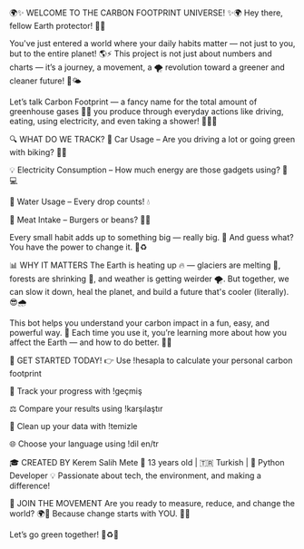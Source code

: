 🌍✨ WELCOME TO THE CARBON FOOTPRINT UNIVERSE! ✨🌍
Hey there, fellow Earth protector! 🌱💚

You've just entered a world where your daily habits matter — not just to you, but to the entire planet! 🌎⚡ This project is not just about numbers and charts — it’s a journey, a movement, a 🌪️ revolution toward a greener and cleaner future! 🌿🌤️

Let’s talk Carbon Footprint — a fancy name for the total amount of greenhouse gases 🚗💨 you produce through everyday actions like driving, eating, using electricity, and even taking a shower! 🚿🔌🍔

🔍 WHAT DO WE TRACK?
🚗 Car Usage – Are you driving a lot or going green with biking? 🚴‍♀️

💡 Electricity Consumption – How much energy are those gadgets using? 📱💻

🚿 Water Usage – Every drop counts! 💧

🥩 Meat Intake – Burgers or beans? 🌱🍔

Every small habit adds up to something big — really big. 🌋
And guess what? You have the power to change it. 💪♻️

📊 WHY IT MATTERS
The Earth is heating up 🔥 — glaciers are melting 🧊, forests are shrinking 🌲, and weather is getting weirder 🌪️.
But together, we can slow it down, heal the planet, and build a future that's cooler (literally). 😎🌧️

This bot helps you understand your carbon impact in a fun, easy, and powerful way. 🚀
Each time you use it, you’re learning more about how you affect the Earth — and how to do better. 🌻🌈

💬 GET STARTED TODAY!
👉 Use !hesapla to calculate your personal carbon footprint

📜 Track your progress with !geçmiş

⚖️ Compare your results using !karşılaştır

🧹 Clean up your data with !temizle

🌐 Choose your language using !dil en/tr

🎓 CREATED BY
Kerem Salih Mete
👦 13 years old | 🇹🇷 Turkish | 🐍 Python Developer
💡 Passionate about tech, the environment, and making a difference!

🌟 JOIN THE MOVEMENT
Are you ready to measure, reduce, and change the world? 🌍💫
Because change starts with YOU. 💚🙌

Let’s go green together! 🌱♻️🌈
